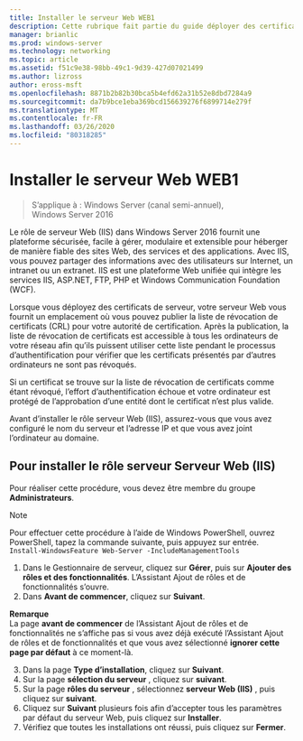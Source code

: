 ```yaml
---
title: Installer le serveur Web WEB1
description: Cette rubrique fait partie du guide déployer des certificats de serveur pour les déploiements sans fil et câblés 802.1 X.
manager: brianlic
ms.prod: windows-server
ms.technology: networking
ms.topic: article
ms.assetid: f51c9e38-98bb-49c1-9d39-427d07021499
ms.author: lizross
author: eross-msft
ms.openlocfilehash: 8871b2b82b30bca5b4efd62a31b52e8dbd7284a9
ms.sourcegitcommit: da7b9bce1eba369bcd156639276f6899714e279f
ms.translationtype: MT
ms.contentlocale: fr-FR
ms.lasthandoff: 03/26/2020
ms.locfileid: "80318285"
---
```

# <a name="install-the-web-server-web1"></a>Installer le serveur Web WEB1

>S’applique à : Windows Server (canal semi-annuel), Windows Server 2016

Le rôle de serveur Web (IIS) dans Windows Server 2016 fournit une plateforme sécurisée, facile à gérer, modulaire et extensible pour héberger de manière fiable des sites Web, des services et des applications. Avec IIS, vous pouvez partager des informations avec des utilisateurs sur Internet, un intranet ou un extranet. IIS est une plateforme Web unifiée qui intègre les services IIS, ASP.NET, FTP, PHP et Windows Communication Foundation (WCF).  

Lorsque vous déployez des certificats de serveur, votre serveur Web vous fournit un emplacement où vous pouvez publier la liste de révocation de certificats (CRL) pour votre autorité de certification. Après la publication, la liste de révocation de certificats est accessible à tous les ordinateurs de votre réseau afin qu’ils puissent utiliser cette liste pendant le processus d’authentification pour vérifier que les certificats présentés par d’autres ordinateurs ne sont pas révoqués.   

Si un certificat se trouve sur la liste de révocation de certificats comme étant révoqué, l’effort d’authentification échoue et votre ordinateur est protégé de l’approbation d’une entité dont le certificat n’est plus valide.  

Avant d’installer le rôle serveur Web (IIS), assurez-vous que vous avez configuré le nom du serveur et l’adresse IP et que vous avez joint l’ordinateur au domaine.  

## <a name="to-install-the-web-server-iis-server-role"></a>Pour installer le rôle serveur Serveur Web (IIS)  
Pour réaliser cette procédure, vous devez être membre du groupe **Administrateurs**.  

>[!NOTE]  
>Pour effectuer cette procédure à l’aide de Windows PowerShell, ouvrez PowerShell, tapez la commande suivante, puis appuyez sur entrée.  
`Install-WindowsFeature Web-Server -IncludeManagementTools`  

1.  Dans le Gestionnaire de serveur, cliquez sur **Gérer**, puis sur **Ajouter des rôles et des fonctionnalités**. L’Assistant Ajout de rôles et de fonctionnalités s’ouvre.  
2.  Dans **Avant de commencer**, cliquez sur **Suivant**.  

**Remarque**   
La page **avant de commencer** de l’Assistant Ajout de rôles et de fonctionnalités ne s’affiche pas si vous avez déjà exécuté l’Assistant Ajout de rôles et de fonctionnalités et que vous avez sélectionné **ignorer cette page par défaut** à ce moment-là.  

3. Dans la page **Type d’installation**, cliquez sur **Suivant**.  
4. Sur la page **sélection du serveur** , cliquez sur **suivant**.  
5. Sur la page **rôles du serveur** , sélectionnez **serveur Web (IIS)** , puis cliquez sur **suivant**.  
6. Cliquez sur **Suivant** plusieurs fois afin d’accepter tous les paramètres par défaut du serveur Web, puis cliquez sur **Installer**.  
7. Vérifiez que toutes les installations ont réussi, puis cliquez sur **Fermer**.
